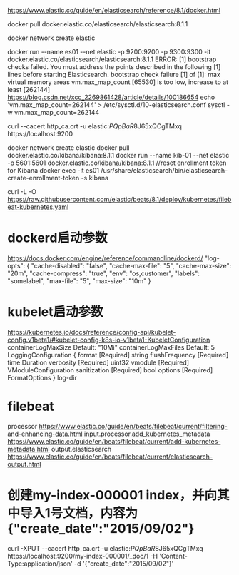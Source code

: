 https://www.elastic.co/guide/en/elasticsearch/reference/8.1/docker.html

docker pull docker.elastic.co/elasticsearch/elasticsearch:8.1.1

docker network create elastic

docker run --name es01 --net elastic -p 9200:9200 -p 9300:9300 -it docker.elastic.co/elasticsearch/elasticsearch:8.1.1
ERROR: [1] bootstrap checks failed. You must address the points described in the following [1] lines before starting Elasticsearch.
bootstrap check failure [1] of [1]: max virtual memory areas vm.max_map_count [65530] is too low, increase to at least [262144]
https://blog.csdn.net/xcc_2269861428/article/details/100186654
echo 'vm.max_map_count=262144' > /etc/sysctl.d/10-elasticsearch.conf
sysctl -w vm.max_map_count=262144

curl --cacert http_ca.crt -u elastic:*PQpBaR*8J65xQCgTMxq https://localhost:9200

docker network create elastic
docker pull docker.elastic.co/kibana/kibana:8.1.1
docker run --name kib-01 --net elastic -p 5601:5601 docker.elastic.co/kibana/kibana:8.1.1
//reset enrollment token for Kibana
docker exec -it es01 /usr/share/elasticsearch/bin/elasticsearch-create-enrollment-token -s kibana

curl -L -O https://raw.githubusercontent.com/elastic/beats/8.1/deploy/kubernetes/filebeat-kubernetes.yaml




# dockerd启动参数
https://docs.docker.com/engine/reference/commandline/dockerd/
  "log-opts": {
    "cache-disabled": "false",
    "cache-max-file": "5",
    "cache-max-size": "20m",
    "cache-compress": "true",
    "env": "os,customer",
    "labels": "somelabel",
    "max-file": "5",
    "max-size": "10m"
  }

# kubelet启动参数
https://kubernetes.io/docs/reference/config-api/kubelet-config.v1beta1/#kubelet-config-k8s-io-v1beta1-KubeletConfiguration
containerLogMaxSize	Default: "10Mi"
containerLogMaxFiles	Default: 5
LoggingConfiguration {
format [Required] string
flushFrequency [Required] time.Duration
verbosity [Required] uint32
vmodule [Required] VModuleConfiguration
sanitization [Required] bool
options [Required] FormatOptions
}
log-dir

# filebeat
processor
https://www.elastic.co/guide/en/beats/filebeat/current/filtering-and-enhancing-data.html
input.processor.add_kubernetes_metadata 
https://www.elastic.co/guide/en/beats/filebeat/current/add-kubernetes-metadata.html
output.elasticsearch
https://www.elastic.co/guide/en/beats/filebeat/current/elasticsearch-output.html


# 创建my-index-000001 index，并向其中导入1号文档，内容为{"create_date":"2015/09/02"}
curl -XPUT --cacert http_ca.crt -u elastic:*PQpBaR*8J65xQCgTMxq https://localhost:9200/my-index-000001/_doc/1 -H 'Content-Type:application/json' -d '{"create_date":"2015/09/02"}'
